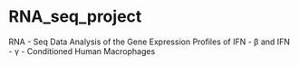 # RNA_seq_project
RNA - Seq Data Analysis of the Gene Expression Profiles of IFN - β and IFN - γ - Conditioned Human Macrophages
